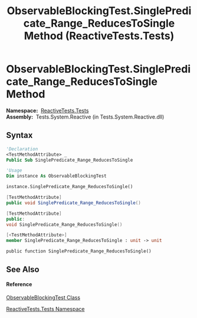 ﻿---
title: ObservableBlockingTest.SinglePredicate_Range_ReducesToSingle Method  (ReactiveTests.Tests)
TOCTitle: SinglePredicate_Range_ReducesToSingle Method
ms:assetid: M:ReactiveTests.Tests.ObservableBlockingTest.SinglePredicate_Range_ReducesToSingle
ms:mtpsurl: https://msdn.microsoft.com/en-us/library/reactivetests.tests.observableblockingtest.singlepredicate_range_reducestosingle(v=VS.103)
ms:contentKeyID: 36620276
ms.date: 06/28/2011
mtps_version: v=VS.103
f1_keywords:
- ReactiveTests.Tests.ObservableBlockingTest.SinglePredicate_Range_ReducesToSingle
dev_langs:
- CSharp
- JScript
- VB
- FSharp
- c++
---

# ObservableBlockingTest.SinglePredicate\_Range\_ReducesToSingle Method

**Namespace:**  [ReactiveTests.Tests](hh289046\(v=vs.103\).md)  
**Assembly:**  Tests.System.Reactive (in Tests.System.Reactive.dll)

## Syntax

``` vb
'Declaration
<TestMethodAttribute> _
Public Sub SinglePredicate_Range_ReducesToSingle
```

``` vb
'Usage
Dim instance As ObservableBlockingTest

instance.SinglePredicate_Range_ReducesToSingle()
```

``` csharp
[TestMethodAttribute]
public void SinglePredicate_Range_ReducesToSingle()
```

``` c++
[TestMethodAttribute]
public:
void SinglePredicate_Range_ReducesToSingle()
```

``` fsharp
[<TestMethodAttribute>]
member SinglePredicate_Range_ReducesToSingle : unit -> unit 
```

``` jscript
public function SinglePredicate_Range_ReducesToSingle()
```

## See Also

#### Reference

[ObservableBlockingTest Class](hh315164\(v=vs.103\).md)

[ReactiveTests.Tests Namespace](hh289046\(v=vs.103\).md)

